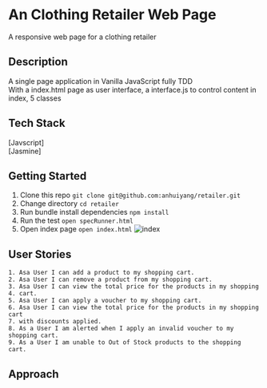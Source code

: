 # An Clothing Retailer Web Page
A responsive web page for a clothing retailer

## Description
A single page application in Vanilla JavaScript fully TDD   
With a index.html page as user interface, a interface.js to control content in index, 5 classes

## Tech Stack
[Javscript]  
[Jasmine]

## Getting Started
1. Clone this repo `git clone git@github.com:anhuiyang/retailer.git`
2. Change directory  `cd retailer`
3. Run bundle install dependencies `npm install`
4. Run the test `open specRunner.html`
5. Open index page `open index.html`
![index](https://github.com/anhuiyang/)

## User Stories
```
1. Asa User I can add a product to my shopping cart.
2. Asa User I can remove a product from my shopping cart.
3. Asa User I can view the total price for the products in my shopping
4. cart.
5. Asa User I can apply a voucher to my shopping cart.
6. Asa User I can view the total price for the products in my shopping cart
7. with discounts applied.
8. As a User I am alerted when I apply an invalid voucher to my shopping cart.
9. As a User I am unable to Out of Stock products to the shopping cart.
```
## Approach


